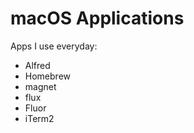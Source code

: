 # macOS Applications

Apps I use everyday: 

* Alfred
* Homebrew
* magnet
* flux
* Fluor
* iTerm2



